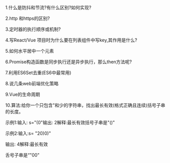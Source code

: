 1.什么是防抖和节流?有什么区别?如何实现?


2.http 和https的区别?

3.定时器的执行顺序或机制?

4.写React/Vue 项目时为什么要在列表组件中写key,其作用是什么?

5.如何水平居中一个元素

6.Promise构造函数是同步执行还是异步执行，那么then方法呢?

7.利用ES6Set去重(ES6中最常用)

8.说几条web前端优化策略

9.Vue的生命周期

10.算法:给你一个只包含"和少的字符串，找出最长有效(格式正确且连续)括号子串的长度。

示例1:输入: s="(0"输出: 2解释:最长有效括号子串是"()"

示例2:输入:s= "20)0)"

输出: 4解释:最长有效

舌号子串是“"00"
